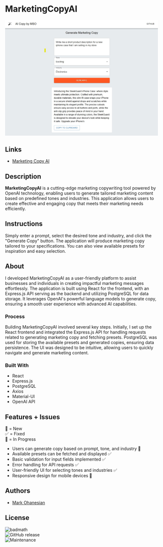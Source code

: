 # MarketingCopyAI

![MarketingCopyAI preview image](/frontend/public/app-preview.jpg)

## Links
* [Marketing Copy AI](https://github.com/markohanesian/marketing-copy-ai)

## Description
**MarketingCopyAI** is a cutting-edge marketing copywriting tool powered by OpenAI technology, enabling users to generate tailored marketing content based on predefined tones and industries. This application allows users to create effective and engaging copy that meets their marketing needs efficiently.

## Instructions
Simply enter a prompt, select the desired tone and industry, and click the "Generate Copy" button. The application will produce marketing copy tailored to your specifications. You can also view available presets for inspiration and easy selection.

## About
I developed MarketingCopyAI as a user-friendly platform to assist businesses and individuals in creating impactful marketing messages effortlessly. The application is built using React for the frontend, with an Express.js API serving as the backend and utilizing PostgreSQL for data storage. It leverages OpenAI's powerful language models to generate copy, ensuring a smooth user experience with advanced AI capabilities.

### Process
Building MarketingCopyAI involved several key steps. Initially, I set up the React frontend and integrated the Express.js API for handling requests related to generating marketing copy and fetching presets. PostgreSQL was used for storing the available presets and generated copies, ensuring data persistence. The UI was designed to be intuitive, allowing users to quickly navigate and generate marketing content.

### Built With
* React
* Express.js
* PostgreSQL
* Axios
* Material-UI
* OpenAI API

## Features + Issues

🚀 = New  
✅ = Fixed  
🚧 = In Progress  

* Users can generate copy based on prompt, tone, and industry 🚀  
* Available presets can be fetched and displayed ✅  
* Basic validation for input fields implemented ✅  
* Error handling for API requests ✅  
* User-friendly UI for selecting tones and industries ✅  
* Responsive design for mobile devices 🚧  

## Authors
* [Mark Ohanesian](https://github.com/markohanesian)

## License
![badmath](https://img.shields.io/github/languages/top/nielsenjared/badmath)  
![GitHub release](https://img.shields.io/github/v/release/markohanesian/marketing-copy-ai)  
![Maintenance](https://img.shields.io/badge/Maintained%3F-yes-green.svg)  
